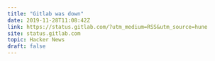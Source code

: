 ```yaml
---
title: "Gitlab was down"
date: 2019-11-28T11:08:42Z
link: https://status.gitlab.com/?utm_medium=RSS&utm_source=hune
site: status.gitlab.com
topic: Hacker News
draft: false
---
```

